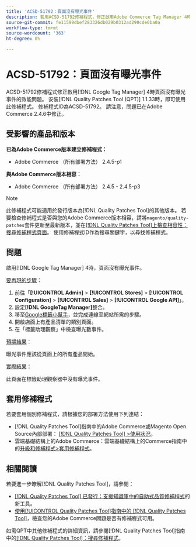 ```yaml
---
title: 'ACSD-51792：頁面沒有曝光事件'
description: 套用ACSD-51792修補程式，修正啟用Adobe Commerce Tag Manager 4時頁面沒有曝光事件的Google效能問題。
source-git-commit: fe11599dbef283326db029b0312ad290cde0ba0a
workflow-type: tm+mt
source-wordcount: '363'
ht-degree: 0%

---
```


# ACSD-51792：頁面沒有曝光事件

ACSD-51792修補程式修正啟用[!DNL Google Tag Manager] 4時頁面沒有曝光事件的效能問題。 安裝[!DNL Quality Patches Tool (QPT)] 1.1.33時，即可使用此修補程式。 修補程式ID為ACSD-51792。 請注意，問題已在Adobe Commerce 2.4.6中修正。

## 受影響的產品和版本

**已為Adobe Commerce版本建立修補程式：**

* Adobe Commerce （所有部署方法） 2.4.5-p1

**與Adobe Commerce版本相容：**

* Adobe Commerce （所有部署方法） 2.4.5 - 2.4.5-p3

>[!NOTE]
>
>此修補程式可能適用於發行版本為[!DNL Quality Patches Tool]的其他版本。 若要檢查修補程式是否與您的Adobe Commerce版本相容，請將`magento/quality-patches`套件更新至最新版本，並在[[!DNL Quality Patches Tool]上檢查相容性：搜尋修補程式頁面](https://experienceleague.adobe.com/tools/commerce-quality-patches/index.html)。 使用修補程式ID作為搜尋關鍵字，以尋找修補程式。

## 問題

啟用[!DNL Google Tag Manager] 4時，頁面沒有曝光事件。

<u>要再現的步驟</u>：

1. 前往「**[!UICONTROL Admin]** > **[!UICONTROL Stores]** > **[!UICONTROL Configuration]** > **[!UICONTROL Sales]** > **[!UICONTROL Google API]**」。
1. 設定&#x200B;**[!DNL GoogleTag Manager]**&#x200B;整合。
1. 移至[Google標籤小幫手](https://tagassistant.google.com/)，並完成連線至網站所需的步驟。
1. 開啟店面上有產品清單的類別頁面。
1. 在「標籤助理觀察」中檢查曝光數事件。

<u>預期結果</u>：

曝光事件應該從頁面上的所有產品開始。

<u>實際結果</u>：

此頁面在標籤助理觀察器中沒有曝光事件。

## 套用修補程式

若要套用個別修補程式，請根據您的部署方法使用下列連結：

* [!DNL Quality Patches Tool]指南中的Adobe Commerce或Magento Open Source內部部署： [[!DNL Quality Patches Tool] >使用狀況](/help/tools/quality-patches-tool/usage.md)。
* 雲端基礎結構上的Adobe Commerce：雲端基礎結構上的Commerce指南中的[升級和修補程式>套用修補程式](https://experienceleague.adobe.com/docs/commerce-cloud-service/user-guide/develop/upgrade/apply-patches.html)。

## 相關閱讀

若要進一步瞭解[!DNL Quality Patches Tool]，請參閱：

* [[!DNL Quality Patches Tool] 已發行：支援知識庫中的自助式品質修補程式](https://experienceleague.adobe.com/en/docs/commerce-knowledge-base/kb/announcements/commerce-announcements/magento-quality-patches-released-new-tool-to-self-serve-quality-patches)的新工具。
* [使用[!UICONTROL Quality Patches Tool]指南中的 [!DNL Quality Patches Tool]](/help/tools/quality-patches-tool/patches-available-in-qpt/check-patch-for-magento-issue-with-magento-quality-patches.md)，檢查您的Adobe Commerce問題是否有修補程式可用。


如需QPT中其他修補程式的詳細資訊，請參閱[!DNL Quality Patches Tool]指南中的[[!DNL Quality Patches Tool]：搜尋修補程式](https://experienceleague.adobe.com/tools/commerce-quality-patches/index.html)。
